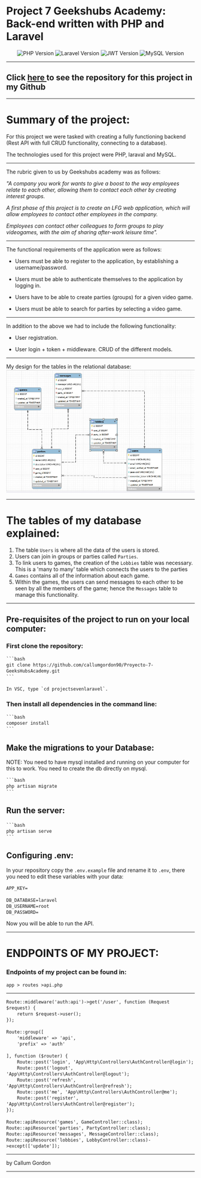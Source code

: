 #  Project 7 Geekshubs Academy: Back-end written with PHP and Laravel  

<div align="center">
    <img alt="PHP Version" src="https://img.shields.io/badge/PHP-777BB4?style=for-the-badge&logo=php&logoColor=white">
    <img alt="Laravel Version" src="https://img.shields.io/badge/Laravel-FF2D20?style=for-the-badge&logo=laravel&logoColor=white">
    <img alt="JWT Version" src="https://img.shields.io/badge/JWT-000000?style=for-the-badge&logo=JSON%20web%20tokens&logoColor=white">
    <img alt="MySQL Version" src="https://img.shields.io/badge/MySQL-005C84?style=for-the-badge&logo=mysql&logoColor=white">
</div>

***

## Click [here ](https://github.com/callumgordon90/Proyecto-7-GeeksHubsAcademy) to see the repository for this project in my Github

***
# Summary of the project:

For this project we were tasked with creating a fully functioning backend (Rest API with full CRUD functionality, connecting to a database).

The technologies used for this project were PHP, laraval and MySQL. 

***

The rubric given to us by Geekshubs academy was as follows:


_"A company you work for wants to give a boost to the way employees relate to each other, allowing them to contact each other by creating interest groups._

_A first phase of this project is to create an LFG web application, which will allow employees to contact other employees in the company._

_Employees can contact other colleagues to form groups to play videogames, with the aim of sharing after-work leisure time"._

* * * 

The functional requirements of the application were as follows:

* Users must be able to register to the application, by establishing a username/password.

*  Users must be able to authenticate themselves to the application by logging in.
  
*  Users have to be able to create parties (groups) for a given video game.
*  Users must be able to search for parties by selecting a video game.


* * * 

In addition to the above we had to include the following functionality:

*  User registration.
  
*  User login + token + middleware.
CRUD of the different models.


***

My design for the tables in the relational database: 
![Design for the API](readmePhoto/laraveldatabase.jpg)


***

# The tables of my database explained:

1. The table `Users` is where all the data of the users is stored.
2. Users can join in groups or parties called `Parties`.
3. To link users to games, the creation of the `Lobbies` table was necessary. This is a 'many to many' table which connects the users to the parties
4. `Games` contains all of the information about each game.
5. Within the games, the users can send messages to each other to be seen by all the members of the game; hence the `Messages` table to manage this functionality.


---------------------------------------------------

## Pre-requisites of the project to run on your local computer:



### First clone the repository:

    ```bash
    git clone https://github.com/callumgordon90/Proyecto-7-GeeksHubsAcademy.git
    ```

    In VSC, type `cd projectsevenlaravel`.

### Then install all dependencies in the command line:

    ```bash
    composer install
    ```

## Make the migrations to your Database:
   NOTE: You need to have mysql installed and running on your computer for this to work. You need to create the db directly on mysql.

    ```bash
    php artisan migrate
    ```

## Run the server:

    ```bash
    php artisan serve
    ```

## Configuring .env:
In your repository copy the `.env.example` file and rename it to `.env`, there you need to edit these variables with your data:
```
APP_KEY=

DB_DATABASE=laravel
DB_USERNAME=root
DB_PASSWORD=
```

Now you will be able to run the API.

***

# ENDPOINTS OF MY PROJECT: 
### Endpoints of my project can be found in:
```
app > routes >api.php 
```
***

```
Route::middleware('auth:api')->get('/user', function (Request $request) {
    return $request->user();
});

Route::group([
    'middleware' => 'api',
    'prefix' => 'auth'

], function ($router) {
    Route::post('login', 'App\Http\Controllers\AuthController@login');
    Route::post('logout', 'App\Http\Controllers\AuthController@logout');
    Route::post('refresh', 'App\Http\Controllers\AuthController@refresh');
    Route::post('me', 'App\Http\Controllers\AuthController@me');
    Route::post('register', 'App\Http\Controllers\AuthController@register');
});

Route::apiResource('games', GameController::class);
Route::apiResource('parties', PartyController::class);
Route::apiResource('messages', MessageController::class);
Route::apiResource('lobbies', LobbyController::class)->except(['update']);

```

-----------------------------------

by Callum Gordon

---------------------










